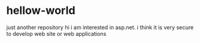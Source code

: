 # hellow-world
just another repository
hi i am interested in asp.net. i think it is very secure to develop web site or web applications
